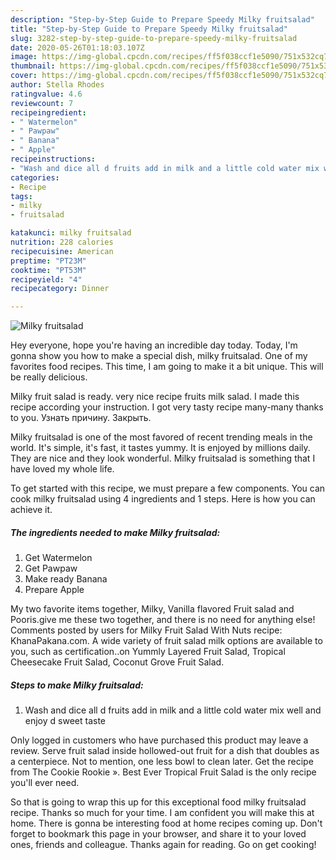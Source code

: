 ```yaml
---
description: "Step-by-Step Guide to Prepare Speedy Milky fruitsalad"
title: "Step-by-Step Guide to Prepare Speedy Milky fruitsalad"
slug: 3282-step-by-step-guide-to-prepare-speedy-milky-fruitsalad
date: 2020-05-26T01:18:03.107Z
image: https://img-global.cpcdn.com/recipes/ff5f038ccf1e5090/751x532cq70/milky-fruitsalad-recipe-main-photo.jpg
thumbnail: https://img-global.cpcdn.com/recipes/ff5f038ccf1e5090/751x532cq70/milky-fruitsalad-recipe-main-photo.jpg
cover: https://img-global.cpcdn.com/recipes/ff5f038ccf1e5090/751x532cq70/milky-fruitsalad-recipe-main-photo.jpg
author: Stella Rhodes
ratingvalue: 4.6
reviewcount: 7
recipeingredient:
- " Watermelon"
- " Pawpaw"
- " Banana"
- " Apple"
recipeinstructions:
- "Wash and dice all d fruits add in milk and a little cold water mix well and enjoy d sweet taste"
categories:
- Recipe
tags:
- milky
- fruitsalad

katakunci: milky fruitsalad 
nutrition: 228 calories
recipecuisine: American
preptime: "PT23M"
cooktime: "PT53M"
recipeyield: "4"
recipecategory: Dinner

---
```



![Milky fruitsalad](https://img-global.cpcdn.com/recipes/ff5f038ccf1e5090/751x532cq70/milky-fruitsalad-recipe-main-photo.jpg)

Hey everyone, hope you're having an incredible day today. Today, I'm gonna show you how to make a special dish, milky fruitsalad. One of my favorites food recipes. This time, I am going to make it a bit unique. This will be really delicious.

Milky fruit salad is ready. very nice recipe fruits milk salad. I made this recipe according your instruction. I got very tasty recipe many-many thanks to you. Узнать причину. Закрыть.

Milky fruitsalad is one of the most favored of recent trending meals in the world. It's simple, it's fast, it tastes yummy. It is enjoyed by millions daily. They are nice and they look wonderful. Milky fruitsalad is something that I have loved my whole life.


To get started with this recipe, we must prepare a few components. You can cook milky fruitsalad using 4 ingredients and 1 steps. Here is how you can achieve it.

<!--inarticleads1-->

##### The ingredients needed to make Milky fruitsalad:

1. Get  Watermelon
1. Get  Pawpaw
1. Make ready  Banana
1. Prepare  Apple


My two favorite items together, Milky, Vanilla flavored Fruit salad and Pooris.give me these two together, and there is no need for anything else! Comments posted by users for Milky Fruit Salad With Nuts recipe: KhanaPakana.com. A wide variety of fruit salad milk options are available to you, such as certification..on Yummly Layered Fruit Salad, Tropical Cheesecake Fruit Salad, Coconut Grove Fruit Salad. 

<!--inarticleads2-->

##### Steps to make Milky fruitsalad:

1. Wash and dice all d fruits add in milk and a little cold water mix well and enjoy d sweet taste


Only logged in customers who have purchased this product may leave a review. Serve fruit salad inside hollowed-out fruit for a dish that doubles as a centerpiece. Not to mention, one less bowl to clean later. Get the recipe from The Cookie Rookie ». Best Ever Tropical Fruit Salad is the only recipe you&#39;ll ever need. 

So that is going to wrap this up for this exceptional food milky fruitsalad recipe. Thanks so much for your time. I am confident you will make this at home. There is gonna be interesting food at home recipes coming up. Don't forget to bookmark this page in your browser, and share it to your loved ones, friends and colleague. Thanks again for reading. Go on get cooking!
